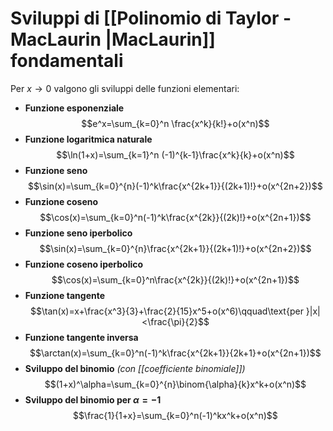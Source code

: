 # Sviluppi di [[Polinomio di Taylor - MacLaurin |MacLaurin]] fondamentali

Per $x\to 0$ valgono gli sviluppi delle funzioni elementari:

- **Funzione esponenziale**
$$e^x=\sum_{k=0}^n \frac{x^k}{k!}+o(x^n)$$
- **Funzione logaritmica naturale**
$$\ln(1+x)=\sum_{k=1}^n (-1)^{k-1}\frac{x^k}{k}+o(x^n)$$
- **Funzione seno** 
$$\sin(x)=\sum_{k=0}^{n}(-1)^k\frac{x^{2k+1}}{(2k+1)!}+o(x^{2n+2})$$
- **Funzione coseno**
$$\cos(x)=\sum_{k=0}^n(-1)^k\frac{x^{2k}}{(2k)!}+o(x^{2n+1})$$
- **Funzione seno iperbolico**
$$\sin(x)=\sum_{k=0}^{n}\frac{x^{2k+1}}{(2k+1)!}+o(x^{2n+2})$$
- **Funzione coseno iperbolico**
$$\cos(x)=\sum_{k=0}^n\frac{x^{2k}}{(2k)!}+o(x^{2n+1})$$
- **Funzione tangente**
$$\tan(x)=x+\frac{x^3}{3}+\frac{2}{15}x^5+o(x^6)\qquad\text{per }|x|<\frac{\pi}{2}$$
- **Funzione tangente inversa**
$$\arctan(x)=\sum_{k=0}^n(-1)^k\frac{x^{2k+1}}{2k+1}+o(x^{2n+1})$$
- **Sviluppo del binomio** *(con [[coefficiente binomiale]])*
$$(1+x)^\alpha=\sum_{k=0}^{n}\binom{\alpha}{k}x^k+o(x^n)$$
- **Sviluppo del binomio per $\alpha=-1$**
$$\frac{1}{1+x}=\sum_{k=0}^n(-1)^kx^k+o(x^n)$$
